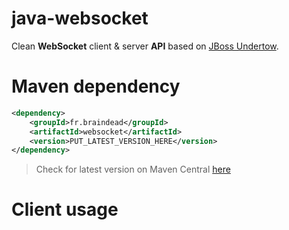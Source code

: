 # java-websocket
Clean **WebSocket** client &amp; server **API** based on [JBoss Undertow](http://undertow.io/).

# Maven dependency
```xml
<dependency>
    <groupId>fr.braindead</groupId>
    <artifactId>websocket</artifactId>
    <version>PUT_LATEST_VERSION_HERE</version>
</dependency>
```

> Check for latest version on Maven Central [here](https://search.maven.org/#search%7Cga%7C1%7Cg%3A%22fr.braindead%22%20a%3A%22websocket%22)

# Client usage
```java

```
